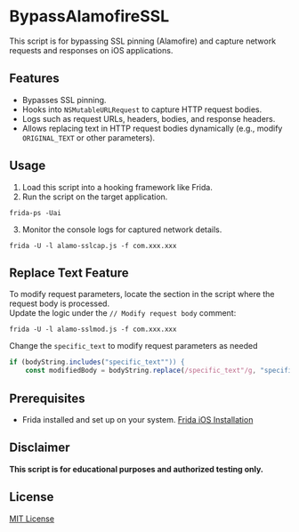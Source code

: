 # BypassAlamofireSSL
This script is for bypassing SSL pinning (Alamofire) and capture network requests and responses on iOS applications.

## Features
- Bypasses SSL pinning.
- Hooks into `NSMutableURLRequest` to capture HTTP request bodies.
- Logs such as request URLs, headers, bodies, and response headers.
- Allows replacing text in HTTP request bodies dynamically (e.g., modify `ORIGINAL_TEXT` or other parameters).

## Usage
1. Load this script into a hooking framework like Frida.
2. Run the script on the target application.
```
frida-ps -Uai
```  
  
3. Monitor the console logs for captured network details.  

```
frida -U -l alamo-sslcap.js -f com.xxx.xxx
```

## Replace Text Feature
To modify request parameters, locate the section in the script where the request body is processed.  
Update the logic under the `// Modify request body` comment:

```
frida -U -l alamo-sslmod.js -f com.xxx.xxx
```

Change the `specific_text` to modify request parameters as needed
```javascript
if (bodyString.includes("specific_text"")) {
    const modifiedBody = bodyString.replace(/specific_text"/g, "specific_text"");
```

## Prerequisites
- Frida installed and set up on your system.
[Frida iOS Installation](https://frida.re/docs/ios/)

## Disclaimer
**This script is for educational purposes and authorized testing only.**

## License
[MIT License](LICENSE)
